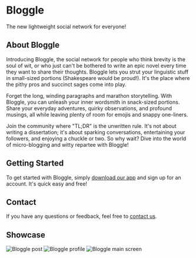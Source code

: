 # Bloggle
The new lightweight social network for everyone!

## About Bloggle

Introducing Bloggle, the social network for people who think brevity is the soul of wit, 
or who just can't be bothered to write an epic novel every time they want to share their thoughts.
Bloggle lets you strut your linguistic stuff in small-sized portions (Shakespeare would be proud!).
It's the place where the pithy pros and succinct sages come into play.

Forget the long, winding paragraphs and marathon storytelling. With Bloggle, you can unleash your inner wordsmith in snack-sized portions.
Share your everyday adventures, quirky observations, and profound musings, all while leaving plenty of room for emojis and snappy one-liners.

Join the community where "TL;DR" is the unwritten rule. 
It's not about writing a dissertation; it's about sparking conversations,
entertaining your followers, and enjoying a chuckle or two. So why wait? 
Dive into the world of micro-blogging and witty repartee with Bloggle!

## Getting Started

To get started with Bloggle, simply [download our app](#) and sign up for an account. It's quick easy and free!

## Contact

If you have any questions or feedback, feel free to [contact us](mailto:fylora189@gmail.com).

## Showcase

![Bloggle post](https://i.imgur.com/FLUz4mi.png)
![Bloggle profile](https://i.imgur.com/zRjrxKk.png)
![Bloggle main screen](https://i.imgur.com/znFcJDb.png)
